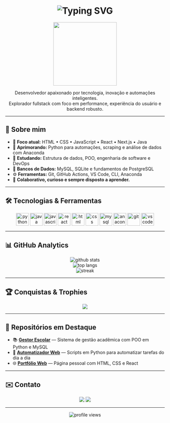 <h1 align="center">
  <img src="https://readme-typing-svg.herokuapp.com/?font=Fira+Code&size=28&pause=800&color=36BCF7&center=true&vCenter=true&width=820&lines=Ol%C3%A1%2C+eu+sou+o+Henrique+Gustavo+K%C3%B6nig!;Bem-vindo+ao+meu+perfil+no+GitHub!;Happy+Coding+%F0%9F%92%BB" alt="Typing SVG" />
</h1>

<p align="center">
  <img src="https://media.giphy.com/media/qgQUggAC3Pfv687qPC/giphy.gif" width="200"/>
</p>

<p align="center">
  Desenvolvedor apaixonado por tecnologia, inovação e automações inteligentes.
  <br/>Explorador fullstack com foco em performance, experiência do usuário e backend robusto.
</p>

---

## 🚀 Sobre mim
- 🔭 **Foco atual:** HTML • CSS • JavaScript • React • Next.js • Java  
- 🌱 **Aprimorando:** Python para automações, scraping e análise de dados com Anaconda  
- 🧠 **Estudando:** Estrutura de dados, POO, engenharia de software e DevOps  
- 💾 **Bancos de Dados:** MySQL, SQLite e fundamentos de PostgreSQL  
- ⚙️ **Ferramentas:** Git, GitHub Actions, VS Code, CLI, Anaconda  
- 🤝 **Colaborativo, curioso e sempre disposto a aprender.**

---

## 🛠 Tecnologias & Ferramentas

<p align="center">
  <img src="https://cdn.jsdelivr.net/gh/devicons/devicon/icons/python/python-original.svg" height="40" alt="python"/>
  <img src="https://cdn.jsdelivr.net/gh/devicons/devicon/icons/java/java-original.svg" height="40" alt="java"/>
  <img src="https://cdn.jsdelivr.net/gh/devicons/devicon/icons/javascript/javascript-original.svg" height="40" alt="javascript"/>
  <img src="https://cdn.jsdelivr.net/gh/devicons/devicon/icons/react/react-original.svg" height="40" alt="react"/>
  <img src="https://cdn.jsdelivr.net/gh/devicons/devicon/icons/html5/html5-plain.svg" height="40" alt="html"/>
  <img src="https://cdn.jsdelivr.net/gh/devicons/devicon/icons/css3/css3-plain.svg" height="40" alt="css"/>
  <img src="https://cdn.jsdelivr.net/gh/devicons/devicon/icons/mysql/mysql-original.svg" height="40" alt="mysql"/>
  <img src="https://cdn.jsdelivr.net/gh/devicons/devicon/icons/anaconda/anaconda-original.svg" height="40" alt="anaconda"/>
  <img src="https://cdn.jsdelivr.net/gh/devicons/devicon/icons/git/git-original.svg" height="40" alt="git"/>
  <img src="https://cdn.jsdelivr.net/gh/devicons/devicon/icons/vscode/vscode-original.svg" height="40" alt="vscode"/>
</p>

---

## 📊 GitHub Analytics

<p align="center">
  <img src="https://github-readme-stats.vercel.app/api?username=Henrique-konig&show_icons=true&theme=radical&locale=pt_BR" alt="github stats" />
  <br/>
  <img src="https://github-readme-stats.vercel.app/api/top-langs/?username=Henrique-konig&layout=compact&theme=radical" alt="top langs" />
  <br/>
  <img src="https://github-readme-streak-stats.herokuapp.com/?user=Henrique-konig&theme=radical" alt="streak" />
</p>

---

## 🏆 Conquistas & Trophies

<p align="center">
  <img src="https://github-profile-trophy.vercel.app/?username=Henrique-konig&theme=onedark&no-frame=true&no-bg=true&margin-w=4" />
</p>

---

## 📁 Repositórios em Destaque

- 📚 [**Gestor Escolar**](https://github.com/Henrique-konig/sistema-escolar) — Sistema de gestão acadêmica com POO em Python e MySQL
- 🤖 [**Automatizador Web**](https://github.com/Henrique-konig/automacoes-python) — Scripts em Python para automatizar tarefas do dia a dia
- 🌐 [**Portfólio Web**](https://github.com/Henrique-konig/portfolio) — Página pessoal com HTML, CSS e React

---

## ✉️ Contato

<p align="center">
  <a href="mailto:henrique_konig@estudante.sesisenai.org.br" target="_blank"><img src="https://img.shields.io/badge/-Email-EA4335?style=flat&logo=Gmail&logoColor=white"/></a>
  <a href="https://www.linkedin.com/in/henrique-konig/" target="_blank"><img src="https://img.shields.io/badge/-LinkedIn-0A66C2?style=flat&logo=Linkedin&logoColor=white"/></a>
</p>

---

<p align="center">
  <img src="https://komarev.com/ghpvc/?username=Henrique-konig&label=Profile+views&color=0e75b6&style=flat" alt="profile views"/>
</p>

<!--
**Henrique-konig/Henrique-konig** é um ✨ _repositório README de perfil_ ✨.  
Este arquivo aparece automaticamente no topo do seu perfil GitHub!
-->
